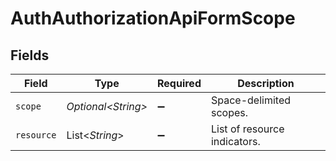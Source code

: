 # AuthAuthorizationApiFormScope


## Fields

| Field                         | Type                          | Required                      | Description                   |
| ----------------------------- | ----------------------------- | ----------------------------- | ----------------------------- |
| `scope`                       | *Optional\<String>*           | :heavy_minus_sign:            | Space-delimited scopes.<br/>  |
| `resource`                    | List\<*String*>               | :heavy_minus_sign:            | List of resource indicators.<br/> |